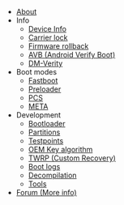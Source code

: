 - [About](/README.md)
- Info
    - [Device Info](/info/device-info.md)
    - [Carrier lock](/info/carrier_lock.md)
    - [Firmware rollback](/info/firmware-rollback.md)
    - [AVB (Android Verify Boot)](/info/avb.md)
    - [DM-Verity](/info/dm-verity.md)
- Boot modes
  - [Fastboot](/modes/fastboot.md)
  - [Preloader](/modes/preloader.md) 
  - [PCS](/modes/pcs.md)
  - [META](/modes/metamode.md)
- Development
    - [Bootloader](/dev/bootloader.md)
    - [Partitions](/dev/partitions.md)
    - [Testpoints](/dev/testpoints.md)
    - [OEM Key algorithm](/dev/oem-key-algorithm.md)
    - [TWRP (Custom Recovery)](/dev/twrp.md)
    - [Boot logs](/dev/logs.md)
    - [Decompilation](/dev/decompilation.md)
    - [Tools](/dev/tools.md)
- [Forum (More info)](https://github.com/orgs/moto-penangf/discussions)
